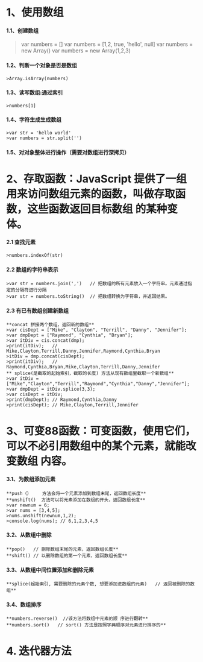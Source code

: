 
# 1、使用数组
#### 1.1、创建数组
>var numbers = []
>var numbers = [1,2, true, 'hello', null]
>var numbers = new Array()
>var numbers = new Array(1,2,3)
#### 1.2、判断一个对象是否是数组
	>Array.isArray(numbers)
#### 1.3、读写数组:通过索引
	>numbers[1]
#### 1.4、字符生成生成数组
	>var str = 'hello world'
	>var numbers = str.split('')
#### 1.5、对对象整体进行操作（需要对数组进行深拷贝）

# 2、存取函数：JavaScript 提供了一组用来访问数组元素的函数，叫做存取函数，这些函数返回目标数组 的某种变体。
#### 2.1 查找元素
	>numbers.indexOf(str)
#### 2.2 数组的字符串表示
	>var str = numbers.join(',')   // 把数组的所有元素放入一个字符串。元素通过指定的分隔符进行分隔
	>var str = numbers.toString()  // 把数组转换为字符串，并返回结果。
#### 2.3 有已有数组创建新数组
	**concat 拼接两个数组，返回新的数组**
	>var cisDept = ["Mike", "Clayton", "Terrill", "Danny", "Jennifer"]; 
	>var dmpDept = ["Raymond", "Cynthia", "Bryan"]; 
	>var itDiv = cis.concat(dmp); 
	>print(itDiv);   // Mike,Clayton,Terrill,Danny,Jennifer,Raymond,Cynthia,Bryan
	>itDiv = dmp.concat(cisDept); 
	>print(itDiv);   // Raymond,Cynthia,Bryan,Mike,Clayton,Terrill,Danny,Jennifer
	** splice(是截取的起始索引，截取的长度) 方法从现有数组里截取一个新数组**
	>var itDiv = ["Mike","Clayton","Terrill","Raymond","Cynthia","Danny","Jennifer"]; 
	>var dmpDept = itDiv.splice(3,3); 
	>var cisDept = itDiv; 
	>print(dmpDept); // Raymond,Cynthia,Danny 
	>print(cisDept); // Mike,Clayton,Terrill,Jennifer
# 3、可变88函数：可变函数，使用它们，可以不必引用数组中的某个元素，就能改变数组 内容。
#### 3.1、为数组添加元素
	**push（）    方法会将一个元素添加到数组末尾，返回数组长度**
	**unshift()  方法可以将元素添加在数组的开头，返回数组长度**
	>var newnum = 6;
	>var nums = [3,4,5]; 
	>nums.unshift(newnum,1,2); 
	>console.log(nums); // 6,1,2,3,4,5
#### 3.2、从数组中删除
	**pop()   // 删除数组末尾的元素，返回数组长度**
	**shift() // 以删除数组的第一个元素，返回数组长度**
#### 3.3、从数组中间位置添加和删除元素
	**splice(起始索引, 需要删除的元素个数, 想要添加进数组的元素)   // 返回被删除的数组**
#### 3.4、数组排序
	**numbers.reverse()  //该方法将数组中元素的顺 序进行翻转**
	**numbers.sort()   // sort() 方法是按照字典顺序对元素进行排序的**
# 4. 迭代器方法
	
	
		
		
		
		
		
	
